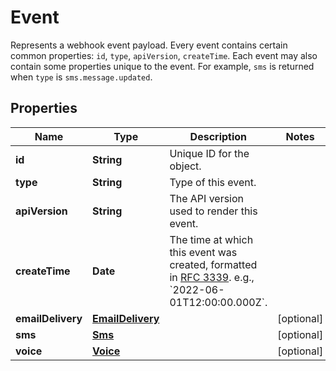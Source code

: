 

# Event

Represents a webhook event payload. Every event contains certain common properties: `id`, `type`, `apiVersion`, `createTime`. Each event may also contain some properties unique to the event. For example, `sms` is returned when `type` is `sms.message.updated`.

## Properties

| Name | Type | Description | Notes |
|------------ | ------------- | ------------- | -------------|
|**id** | **String** | Unique ID for the object. |  |
|**type** | **String** | Type of this event. |  |
|**apiVersion** | **String** | The API version used to render this event. |  |
|**createTime** | **Date** | The time at which this event was created, formatted in [RFC 3339](https://datatracker.ietf.org/doc/html/rfc3339). e.g., &#x60;2022-06-01T12:00:00.000Z&#x60;. |  |
|**emailDelivery** | [**EmailDelivery**](EmailDelivery.md) |  |  [optional] |
|**sms** | [**Sms**](Sms.md) |  |  [optional] |
|**voice** | [**Voice**](Voice.md) |  |  [optional] |




